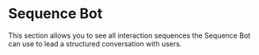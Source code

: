 # Sequence Bot

This section allows you to see all interaction sequences the Sequence Bot can use to lead a structured conversation with users.

